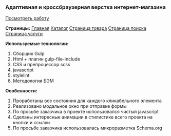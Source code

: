 <h3>Адаптивная и кроссбраузерная верстка интернет-магазина</h3>

<a target="_blank" href="https://anna-anka.github.io/Sibremonttechnika/">Посмотреть работу</a>

<p></p>

<b>Страницы:</b>
<a target="_blank" href="https://anna-anka.github.io/Sibremonttechnika/">Главная</a>
<a target="_blank" href="https://anna-anka.github.io/Sibremonttechnika/catalog.html">Каталог</a>
<a target="_blank" href="https://anna-anka.github.io/Sibremonttechnika/product.html">Страница товара</a>
<a target="_blank" href="https://anna-anka.github.io/Sibremonttechnika/search.html">Страница поиска</a>
<a target="_blank" href="https://anna-anka.github.io/Sibremonttechnika/service.html">Страница услуги</a>

<b>Используемые технологии: </b>
1) Сборщик Gulp
2) Html + плагин gulp-file-include
3) CSS и препроцессор scss
4) javascript
5) stylelint
6) Методология БЭМ

<p></p>

<b>Особенности:</b>
1) Проработаны все состояния для каждого кликабельного элемента
2) Реализовано модальное окно при отправке формы 
3) По просьбе заказчика в проекте использовался чистый javascript
4) Сделаны интересные анимации в стилистике всего проекта на кнопки и ссылки
5) По просьбе заказчика использовалась микроразметка Schema.org